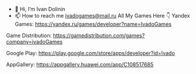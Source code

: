 - 👋 Hi, I’m Ivan Dolinin
- 📫 How to reach me ivadogames@mail.ru
All My Games Here 👇
Yandex Games:
https://yandex.ru/games/developer?name=IvadoGames

Game Distribution:
https://gamedistribution.com/games?company=ivadoGames

Google Play:
https://play.google.com/store/apps/developer?id=Ivado

AppGallery:
https://appgallery.huawei.com/app/C108517685
<!---
Ivado1/Ivado1 is a ✨ special ✨ repository because its `README.md` (this file) appears on your GitHub profile.
You can click the Preview link to take a look at your changes.
--->
